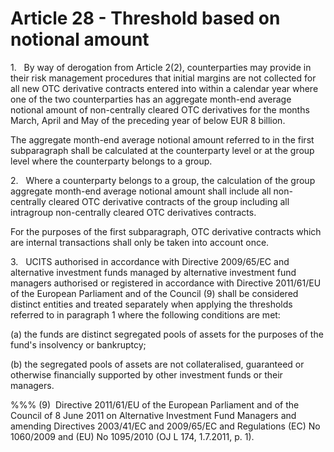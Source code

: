 # Article 28 - Threshold based on notional amount


1.   By way of derogation from Article 2(2), counterparties may provide in their risk management procedures that initial margins are not collected for all new OTC derivative contracts entered into within a calendar year where one of the two counterparties has an aggregate month-end average notional amount of non-centrally cleared OTC derivatives for the months March, April and May of the preceding year of below EUR 8 billion.

The aggregate month-end average notional amount referred to in the first subparagraph shall be calculated at the counterparty level or at the group level where the counterparty belongs to a group.

2.   Where a counterparty belongs to a group, the calculation of the group aggregate month-end average notional amount shall include all non-centrally cleared OTC derivative contracts of the group including all intragroup non-centrally cleared OTC derivatives contracts.

For the purposes of the first subparagraph, OTC derivative contracts which are internal transactions shall only be taken into account once.

3.   UCITS authorised in accordance with Directive 2009/65/EC and alternative investment funds managed by alternative investment fund managers authorised or registered in accordance with Directive 2011/61/EU of the European Parliament and of the Council (9) shall be considered distinct entities and treated separately when applying the thresholds referred to in paragraph 1 where the following conditions are met:

(a) the funds are distinct segregated pools of assets for the purposes of the fund's insolvency or bankruptcy;

(b) the segregated pools of assets are not collateralised, guaranteed or otherwise financially supported by other investment funds or their managers.

%%% (9)  Directive 2011/61/EU of the European Parliament and of the Council of 8 June 2011 on Alternative Investment Fund Managers and amending Directives 2003/41/EC and 2009/65/EC and Regulations (EC) No 1060/2009 and (EU) No 1095/2010 (OJ L 174, 1.7.2011, p. 1).
